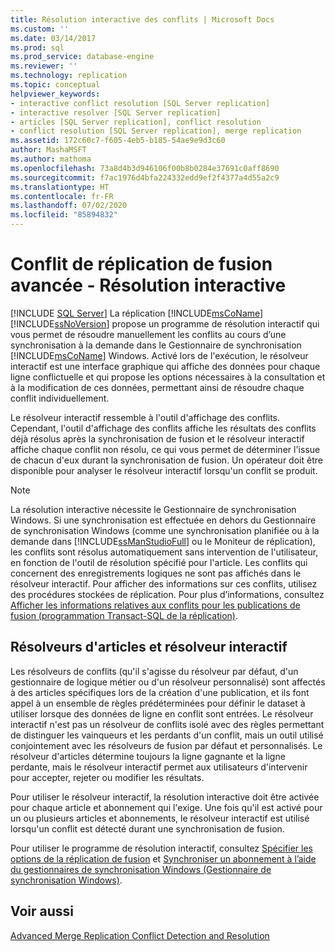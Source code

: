 ```yaml
---
title: Résolution interactive des conflits | Microsoft Docs
ms.custom: ''
ms.date: 03/14/2017
ms.prod: sql
ms.prod_service: database-engine
ms.reviewer: ''
ms.technology: replication
ms.topic: conceptual
helpviewer_keywords:
- interactive conflict resolution [SQL Server replication]
- interactive resolver [SQL Server replication]
- articles [SQL Server replication], conflict resolution
- conflict resolution [SQL Server replication], merge replication
ms.assetid: 172c60c7-f605-4eb5-b185-54ae9e9d3c60
author: MashaMSFT
ms.author: mathoma
ms.openlocfilehash: 73a8d4b3d946106f00b8b0284e37691c0aff8690
ms.sourcegitcommit: f7ac1976d4bfa224332edd9ef2f4377a4d55a2c9
ms.translationtype: HT
ms.contentlocale: fr-FR
ms.lasthandoff: 07/02/2020
ms.locfileid: "85894832"
---
```

# <a name="advanced-merge-replication-conflict---interactive-resolution"></a>Conflit de réplication de fusion avancée - Résolution interactive
[!INCLUDE [SQL Server](../../../includes/applies-to-version/sqlserver.md)]
  La réplication [!INCLUDE[msCoName](../../../includes/msconame-md.md)] [!INCLUDE[ssNoVersion](../../../includes/ssnoversion-md.md)] propose un programme de résolution interactif qui vous permet de résoudre manuellement les conflits au cours d’une synchronisation à la demande dans le Gestionnaire de synchronisation [!INCLUDE[msCoName](../../../includes/msconame-md.md)] Windows. Activé lors de l'exécution, le résolveur interactif est une interface graphique qui affiche des données pour chaque ligne conflictuelle et qui propose les options nécessaires à la consultation et à la modification de ces données, permettant ainsi de résoudre chaque conflit individuellement.  
  
 Le résolveur interactif ressemble à l'outil d'affichage des conflits. Cependant, l'outil d'affichage des conflits affiche les résultats des conflits déjà résolus après la synchronisation de fusion et le résolveur interactif affiche chaque conflit non résolu, ce qui vous permet de déterminer l'issue de chacun d'eux durant la synchronisation de fusion. Un opérateur doit être disponible pour analyser le résolveur interactif lorsqu'un conflit se produit.  
  
> [!NOTE]  
>  La résolution interactive nécessite le Gestionnaire de synchronisation Windows. Si une synchronisation est effectuée en dehors du Gestionnaire de synchronisation Windows (comme une synchronisation planifiée ou à la demande dans [!INCLUDE[ssManStudioFull](../../../includes/ssmanstudiofull-md.md)] ou le Moniteur de réplication), les conflits sont résolus automatiquement sans intervention de l'utilisateur, en fonction de l'outil de résolution spécifié pour l'article. Les conflits qui concernent des enregistrements logiques ne sont pas affichés dans le résolveur interactif. Pour afficher des informations sur ces conflits, utilisez des procédures stockées de réplication. Pour plus d’informations, consultez [Afficher les informations relatives aux conflits pour les publications de fusion &#40;programmation Transact-SQL de la réplication&#41;](../../../relational-databases/replication/view-conflict-information-for-merge-publications.md).  
  
## <a name="article-resolvers-and-the-interactive-resolver"></a>Résolveurs d'articles et résolveur interactif  
 Les résolveurs de conflits (qu'il s'agisse du résolveur par défaut, d'un gestionnaire de logique métier ou d'un résolveur personnalisé) sont affectés à des articles spécifiques lors de la création d'une publication, et ils font appel à un ensemble de règles prédéterminées pour définir le dataset à utiliser lorsque des données de ligne en conflit sont entrées. Le résolveur interactif n'est pas un résolveur de conflits isolé avec des règles permettant de distinguer les vainqueurs et les perdants d'un conflit, mais un outil utilisé conjointement avec les résolveurs de fusion par défaut et personnalisés. Le résolveur d'articles détermine toujours la ligne gagnante et la ligne perdante, mais le résolveur interactif permet aux utilisateurs d'intervenir pour accepter, rejeter ou modifier les résultats.  
  
 Pour utiliser le résolveur interactif, la résolution interactive doit être activée pour chaque article et abonnement qui l'exige. Une fois qu'il est activé pour un ou plusieurs articles et abonnements, le résolveur interactif est utilisé lorsqu'un conflit est détecté durant une synchronisation de fusion.  
  
 Pour utiliser le programme de résolution interactif, consultez [Spécifier les options de la réplication de fusion](../../../relational-databases/replication/merge/specify-merge-replication-properties.md) et [Synchroniser un abonnement à l’aide du gestionnaires de synchronisation Windows &#40;Gestionnaire de synchronisation Windows&#41;](../../../relational-databases/replication/synchronize-a-subscription-using-windows-synchronization-manager.md).  
  
## <a name="see-also"></a>Voir aussi  
 [Advanced Merge Replication Conflict Detection and Resolution](../../../relational-databases/replication/merge/advanced-merge-replication-conflict-detection-and-resolution.md)  
  
  
